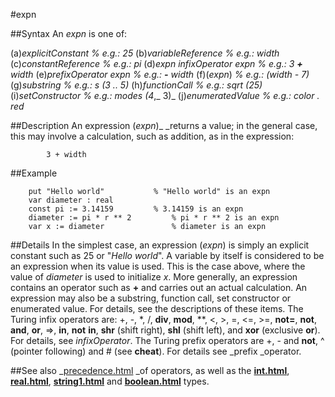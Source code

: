 
#expn

##Syntax
An _expn_ is one of:

(a)_explicitConstant_  _% e.g.: 25_
(b)_variableReference_  _% e.g.: width_
(c)_constantReference_  _% e.g.: pi_
(d)_expn_ _infixOperator_ _expn_ _% e.g.: 3 **+** width_
(e)_prefixOperator_ _expn_ _% e.g.: **-** width_
(f)(_expn_)   _% e.g.: (width - 7)_
(g)_substring_   _% e.g.: s (3 .. 5)_
(h)_functionCall_  _% e.g.: sqrt (25)_
(i)_setConstructor_  _% e.g.: modes (4_,_ 3)_
(j)_enumeratedValue_  _% e.g.: color . red_




##Description
An expression (_expn_)_ _returns a value; in the general case, this may involve a calculation, such as addition, as in the expression:


            3 + width
##Example



        put "Hello world"           % "Hello world" is an expn
        var diameter : real
        const pi := 3.14159         % 3.14159 is an expn
        diameter := pi * r ** 2         % pi * r ** 2 is an expn
        var x := diameter               % diameter is an expn
##Details
In the simplest case, an expression (_expn_) is simply an explicit constant such as 25 or "_Hello world_". A variable by itself is considered to be an expression when its value is used. This is the case above, where the value of _diameter_ is used to initialize _x_. More generally, an expression contains an operator such as **+** and carries out an actual calculation. An expression may also be a substring, function call, set constructor or enumerated value. For details, see the descriptions of these items.
The Turing infix operators are: +, -, *, /, **div**, **mod**, **, <, >, =, <=, >=, **not=**, **not**, **and**, **or**, =>, **in**, **not** **in**, **shr** (shift right), **shl** (shift left), and **xor** (exclusive **or**). For details, see _infixOperator_. The Turing prefix operators are +, - and **not**, ^ (pointer following) and # (see **cheat**). For details see _prefix _operator.



##See also
_[precedence.html](precedence) _of operators, as well as the **[int.html](int)**, **[real.html](real)**, **[string1.html](string)** and **[boolean.html](boolean)** types.


